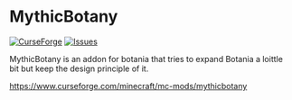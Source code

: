 # MythicBotany

[![CurseForge](http://cf.way2muchnoise.eu/full_400058_downloads.svg)](https://www.curseforge.com/minecraft/mc-mods/mythicbotany)
[![Issues](https://img.shields.io/github/issues/noeppi-noeppi/MythicBotany?label=Issues)](https://github.com/noeppi-noeppi/MythicBotany/issues)

MythicBotany is an addon for botania that tries to expand Botania a loittle bit but keep the design principle of it.

https://www.curseforge.com/minecraft/mc-mods/mythicbotany
